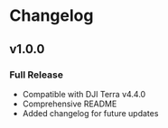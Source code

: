 # Changelog

## v1.0.0

### Full Release

- Compatible with DJI Terra v4.4.0
- Comprehensive README
- Added changelog for future updates
